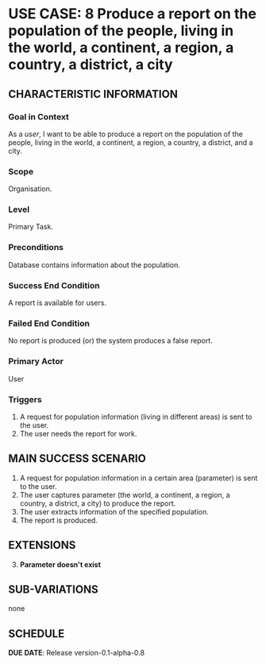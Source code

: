 # USE CASE: 8  Produce a report on the population of the people, living in the world, a continent, a region, a country, a district, a city
## CHARACTERISTIC INFORMATION

### Goal in Context

As a *user*, I want to be able to produce a report on the population of the people, living in the world, a continent, a region, a country, a district, and a city.

### Scope

Organisation.

### Level

Primary Task.

### Preconditions

Database contains information about the population.

### Success End Condition

A report is available for users.

### Failed End Condition

No report is produced (or) the system produces a false report.

### Primary Actor

User

### Triggers

1. A request for population information (living in different areas) is sent to the user.
2. The user needs the report for work.

## MAIN SUCCESS SCENARIO

1. A request for population information in a certain area (parameter) is sent to the user.
2. The user captures parameter (the world, a continent, a region, a country, a district, a city) to produce the report.
3. The user extracts information of the specified population.
4. The report is produced.

## EXTENSIONS

3. **Parameter doesn't exist**

## SUB-VARIATIONS

none

## SCHEDULE

**DUE DATE**: Release version-0.1-alpha-0.8